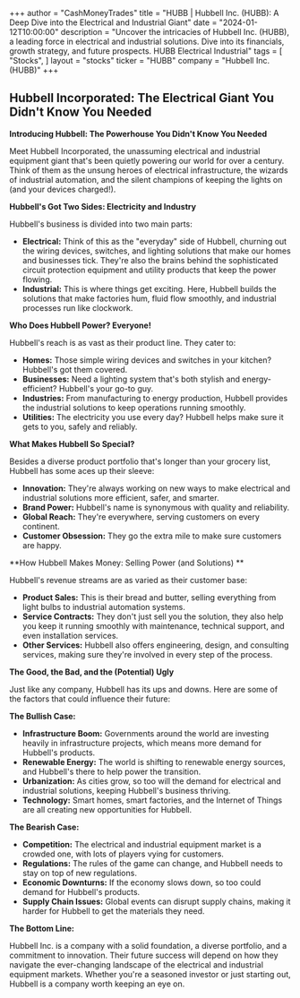 +++
author = "CashMoneyTrades"
title = "HUBB |  Hubbell Inc. (HUBB):  A Deep Dive into the Electrical and Industrial Giant"
date = "2024-01-12T10:00:00"
description = "Uncover the intricacies of Hubbell Inc. (HUBB), a leading force in electrical and industrial solutions. Dive into its financials, growth strategy, and future prospects. HUBB Electrical Industrial"
tags = [
"Stocks",
]
layout = "stocks"
ticker = "HUBB"
company = "Hubbell Inc. (HUBB)"
+++
        


## Hubbell Incorporated: The Electrical Giant You Didn't Know You Needed

**Introducing Hubbell: The Powerhouse You Didn't Know You Needed**

Meet Hubbell Incorporated, the unassuming electrical and industrial equipment giant that's been quietly powering our world for over a century. Think of them as the unsung heroes of electrical infrastructure, the wizards of industrial automation, and the silent champions of keeping the lights on (and your devices charged!). 

**Hubbell's Got Two Sides: Electricity and Industry**

Hubbell's business is divided into two main parts: 

* **Electrical:** Think of this as the "everyday" side of Hubbell, churning out the wiring devices, switches, and lighting solutions that make our homes and businesses tick. They're also the brains behind the sophisticated circuit protection equipment and utility products that keep the power flowing.  
* **Industrial:**  This is where things get exciting. Here, Hubbell builds the solutions that make factories hum, fluid flow smoothly, and industrial processes run like clockwork. 

**Who Does Hubbell Power?  Everyone!**

Hubbell's reach is as vast as their product line. They cater to:

* **Homes:** Those simple wiring devices and switches in your kitchen?  Hubbell's got them covered. 
* **Businesses:**  Need a lighting system that's both stylish and energy-efficient? Hubbell's your go-to guy. 
* **Industries:** From manufacturing to energy production, Hubbell provides the industrial solutions to keep operations running smoothly. 
* **Utilities:**  The electricity you use every day?  Hubbell helps make sure it gets to you, safely and reliably.

**What Makes Hubbell So Special?**

Besides a diverse product portfolio that's longer than your grocery list, Hubbell has some aces up their sleeve:

* **Innovation:**  They're always working on new ways to make electrical and industrial solutions more efficient, safer, and smarter. 
* **Brand Power:**  Hubbell's name is synonymous with quality and reliability. 
* **Global Reach:** They're everywhere, serving customers on every continent. 
* **Customer Obsession:** They go the extra mile to make sure customers are happy.

**How Hubbell Makes Money:  Selling Power (and Solutions) **

Hubbell's revenue streams are as varied as their customer base:

* **Product Sales:** This is their bread and butter, selling everything from light bulbs to industrial automation systems.  
* **Service Contracts:**  They don't just sell you the solution, they also help you keep it running smoothly with maintenance, technical support, and even installation services.  
* **Other Services:**  Hubbell also offers engineering, design, and consulting services, making sure they're involved in every step of the process. 

**The Good, the Bad, and the (Potential) Ugly**

Just like any company, Hubbell has its ups and downs. Here are some of the factors that could influence their future:

**The Bullish Case:**

* **Infrastructure Boom:** Governments around the world are investing heavily in infrastructure projects, which means more demand for Hubbell's products. 
* **Renewable Energy:** The world is shifting to renewable energy sources, and Hubbell's there to help power the transition.  
* **Urbanization:** As cities grow, so too will the demand for electrical and industrial solutions, keeping Hubbell's business thriving. 
* **Technology:** Smart homes, smart factories, and the Internet of Things are all creating new opportunities for Hubbell.

**The Bearish Case:**

* **Competition:** The electrical and industrial equipment market is a crowded one, with lots of players vying for customers.
* **Regulations:**  The rules of the game can change, and Hubbell needs to stay on top of new regulations.  
* **Economic Downturns:** If the economy slows down, so too could demand for Hubbell's products.  
* **Supply Chain Issues:**  Global events can disrupt supply chains, making it harder for Hubbell to get the materials they need. 

**The Bottom Line:**

Hubbell Inc. is a company with a solid foundation, a diverse portfolio, and a commitment to innovation. Their future success will depend on how they navigate the ever-changing landscape of the electrical and industrial equipment markets. Whether you're a seasoned investor or just starting out, Hubbell is a company worth keeping an eye on. 

        